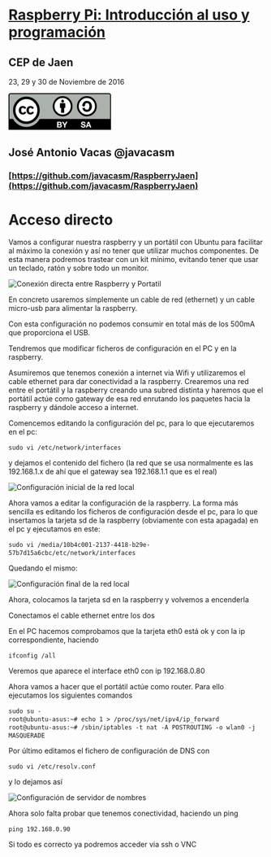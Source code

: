 # [Raspberry Pi: Introducción al uso y programación](http://www.juntadeandalucia.es/educacion/portals/web/cep-jaen/index.php/es-ES/formacion/convocatorias/771-abierto-plazo-de-inscripcion-a-la-actividad-raspberry-pi-introduccion-al-uso-y-programacion-162319ge102)

## CEP de Jaen

23, 29 y 30 de Noviembre de 2016

![CC](./images/Licencia_CC.png)
## José Antonio Vacas  @javacasm

### [https://github.com/javacasm/RaspberryJaen](https://github.com/javacasm/RaspberryJaen)

# Acceso directo

Vamos a configurar nuestra raspberry y un portátil con Ubuntu para facilitar al máximo la conexión y así no tener que utilizar muchos componentes. De esta manera podremos trastear con un kit mínimo, evitando tener que usar un teclado, ratón y sobre todo un monitor.

![Conexión directa entre Raspberry y Portatil](http://blog.elcacharreo.com/wp-content/uploads/2013/05/20130501_003523-150x150.jpg)

En concreto usaremos símplemente un cable de red (ethernet) y un cable micro-usb para alimentar la raspberry.

Con esta configuración no podemos consumir en total más de los 500mA que proporciona el USB.

Tendremos que modificar ficheros de configuración en el PC y en la raspberry.

Asumiremos que tenemos conexión a internet via Wifi y utilizaremos el cable ethernet para dar conectividad a la raspberry. Crearemos una red entre el portátil y la raspberry creando una subred distinta y haremos que el portátil actúe como gateway de esa red enrutando los paquetes hacia la raspberry y dándole acceso a internet.

Comencemos editando la configuración del pc, para lo que ejecutaremos en el pc:

	sudo vi /etc/network/interfaces

y dejamos el contenido del fichero (la red que se usa normalmente es las 192.168.1.x de ahí que el gateway sea 192.168.1.1 que es el real)

![Configuración inicial de la red local](http://blog.elcacharreo.com/wp-content/uploads/2013/05/paso1.png)

Ahora vamos a editar la configuración de la raspberry. La forma más sencilla es editando los ficheros de configuración desde el pc, para lo que insertamos la tarjeta sd de la raspberry (obviamente con esta apagada) en el pc y ejecutamos en este:

	sudo vi /media/10b4c001-2137-4418-b29e-57b7d15a6cbc/etc/network/interfaces

Quedando el mismo:

![Configuración final de la red local](http://blog.elcacharreo.com/wp-content/uploads/2013/05/paso2.png)

Ahora, colocamos la tarjeta sd en la raspberry y volvemos a encenderla


Conectamos el cable ethernet entre los dos

En el PC hacemos comprobamos que la tarjeta eth0 está ok y con la ip correspondiente, haciendo

	ifconfig /all

Veremos que aparece el interface eth0 con ip 192.168.0.80

Ahora vamos a hacer que el portátil actúe como router. Para ello ejecutamos los siguientes comandos

	sudo su -
	root@ubuntu-asus:~# echo 1 > /proc/sys/net/ipv4/ip_forward
	root@ubuntu-asus:~# /sbin/iptables -t nat -A POSTROUTING -o wlan0 -j MASQUERADE

Por último editamos el fichero de configuración de DNS con

	sudo vi /etc/resolv.conf

y lo dejamos así

![Configuración de servidor de nombres](http://blog.elcacharreo.com/wp-content/uploads/2013/05/paso3.png)


Ahora solo falta probar que tenemos conectividad, haciendo un ping

	ping 192.168.0.90

Si todo es correcto ya podremos acceder via ssh o  VNC
